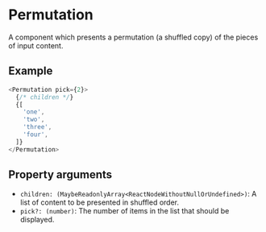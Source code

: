 # Permutation

A component which presents a permutation (a shuffled copy) of the pieces of input content.

## Example

```javascript
<Permutation pick={2}>
  {/* children */}
  {[
    'one',
    'two',
    'three',
    'four',
  ]}
</Permutation>
```

## Property arguments

* `children: (MaybeReadonlyArray<ReactNodeWithoutNullOrUndefined>)`: A list of content to be presented in shuffled order.
* `pick?: (number)`: The number of items in the list that should be displayed.